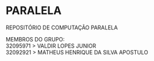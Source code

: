 # PARALELA
REPOSITÓRIO DE COMPUTAÇÃO PARALELA

	
MEMBROS DO GRUPO:   
32095971 > VALDIR LOPES JUNIOR   
32092921 > MATHEUS HENRIQUE DA SILVA APOSTULO
